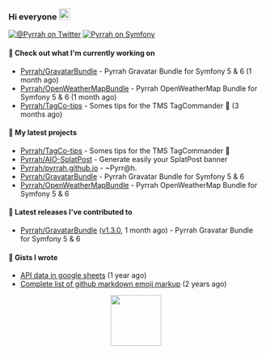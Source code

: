 ### Hi everyone <img src="https://media.giphy.com/media/hvRJCLFzcasrR4ia7z/giphy.gif" width="22">

[![@_Pyrrah_ on Twitter](https://img.shields.io/twitter/follow/_Pyrrah_?color=blue&label=%40_Pyrrah_&logo=twitter&style=social)](https://twitter.com/intent/follow?screen_name=_Pyrrah_)
[![Pyrrah on Symfony](https://shields.io/badge/connect-Pyrrah-blue?logo=symfony&style=flat-square)](https://connect.symfony.com/profile/pyrrah)

#### 👷 Check out what I'm currently working on

- [Pyrrah/GravatarBundle](https://github.com/Pyrrah/GravatarBundle) - Pyrrah Gravatar Bundle for Symfony 5 &amp; 6 (1 month ago)
- [Pyrrah/OpenWeatherMapBundle](https://github.com/Pyrrah/OpenWeatherMapBundle) - Pyrrah OpenWeatherMap Bundle for Symfony 5 &amp; 6  (1 month ago)
- [Pyrrah/TagCo-tips](https://github.com/Pyrrah/TagCo-tips) - Somes tips for the TMS TagCommander 🍪 (3 months ago)

#### 🌱 My latest projects

- [Pyrrah/TagCo-tips](https://github.com/Pyrrah/TagCo-tips) - Somes tips for the TMS TagCommander 🍪
- [Pyrrah/AIO-SplatPost](https://github.com/Pyrrah/AIO-SplatPost) - Generate easily your SplatPost banner
- [Pyrrah/pyrrah.github.io](https://github.com/Pyrrah/pyrrah.github.io) - ~Pyrr@h.
- [Pyrrah/GravatarBundle](https://github.com/Pyrrah/GravatarBundle) - Pyrrah Gravatar Bundle for Symfony 5 &amp; 6
- [Pyrrah/OpenWeatherMapBundle](https://github.com/Pyrrah/OpenWeatherMapBundle) - Pyrrah OpenWeatherMap Bundle for Symfony 5 &amp; 6 

#### 🔭 Latest releases I've contributed to

- [Pyrrah/GravatarBundle](https://github.com/Pyrrah/GravatarBundle) ([v1.3.0](https://github.com/Pyrrah/GravatarBundle/releases/tag/v1.3.0), 1 month ago) - Pyrrah Gravatar Bundle for Symfony 5 &amp; 6


#### 📓 Gists I wrote

- [API data in google sheets](https://gist.github.com/16f24e03ae17772bdc3f92fe251dadab) (1 year ago)
- [Complete list of github markdown emoji markup](https://gist.github.com/901f00824ded4cd8a3948f931965e356) (2 years ago)


<p align="center">
  <img width="100" src="https://media.giphy.com/media/WFZvB7VIXBgiz3oDXE/giphy.gif">
</p>


